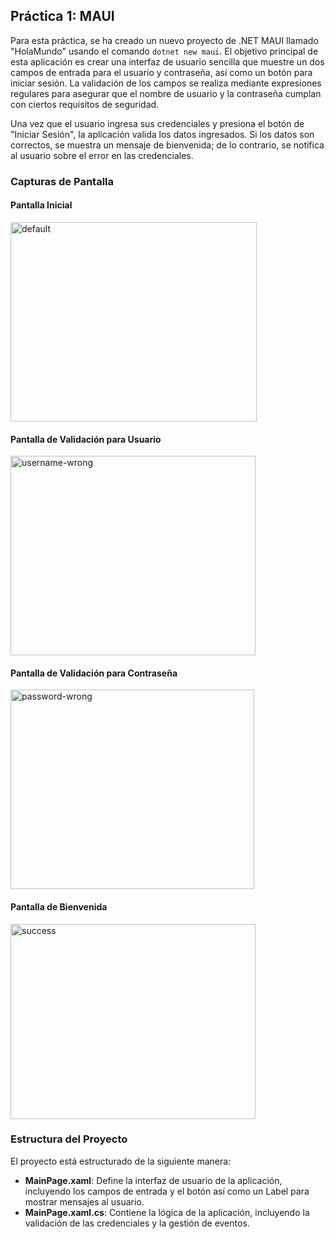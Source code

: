 ## Práctica 1: MAUI

Para esta práctica, se ha creado un nuevo proyecto de .NET MAUI llamado "HolaMundo" usando el comando `dotnet new maui`. El objetivo principal de esta aplicación es crear una interfaz de usuario sencilla que muestre un dos campos de entrada para el usuario y contraseña, así como un botón para iniciar sesión. La validación de los campos se realiza mediante expresiones regulares para asegurar que el nombre de usuario y la contraseña cumplan con ciertos requisitos de seguridad.

Una vez que el usuario ingresa sus credenciales y presiona el botón de "Iniciar Sesión", la aplicación valida los datos ingresados. Si los datos son correctos, se muestra un mensaje de bienvenida; de lo contrario, se notifica al usuario sobre el error en las credenciales.

### Capturas de Pantalla
#### Pantalla Inicial
<img width="394" height="319" alt="default" src="https://github.com/user-attachments/assets/e6a731cf-10bc-4839-b9d4-d5ee8e0846d4" />

#### Pantalla de Validación para Usuario
<img width="392" height="319" alt="username-wrong" src="https://github.com/user-attachments/assets/c1bbf457-6036-4e8b-bf46-4787a3e6b238" />

#### Pantalla de Validación para Contraseña
<img width="390" height="319" alt="password-wrong" src="https://github.com/user-attachments/assets/b863a16e-bb49-4bed-9072-d99eb122995d" />

#### Pantalla de Bienvenida
<img width="392" height="312" alt="success" src="https://github.com/user-attachments/assets/4a04250f-0ecf-4d94-970b-8f8630b8db4b" />

### Estructura del Proyecto
El proyecto está estructurado de la siguiente manera:
- **MainPage.xaml**: Define la interfaz de usuario de la aplicación, incluyendo los campos de entrada y el botón así como un Label para mostrar mensajes al usuario.
- **MainPage.xaml.cs**: Contiene la lógica de la aplicación, incluyendo la validación de las credenciales y la gestión de eventos.
